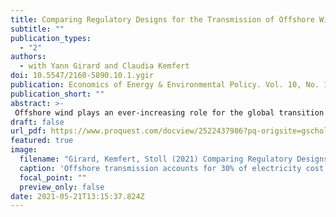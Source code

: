 ```yaml
---
title: Comparing Regulatory Designs for the Transmission of Offshore Wind Energy
subtitle: ""
publication_types:
  - "2"
authors:
  - with Yann Girard and Claudia Kemfert
doi: 10.5547/2160-5890.10.1.ygir
publication: Economics of Energy & Environmental Policy. Vol. 10, No. 1
publication_short: ""
abstract: >-
 Offshore wind plays an ever-increasing role for the global transition to renewable energy. For offshore wind energy to be successful, cost-effective transport of the produced electricity to shore is necessary. The development and operation of the offshore transmission asset is costly and regulated differently across the globe. In this paper, we collect a unique data set that allows to compare cost and quality of offshore transmission assets in two countries with different regulations. With project level data we can control for geographical and technical difference to assess which regulatory design might lead to lower economic costs for the offshore transmission asset. We find that a competitive regime that promotes the integration of wind farm and transmission leads to lower transmission cost and similar transmission availability.
draft: false
url_pdf: https://www.proquest.com/docview/2522437986?pq-origsite=gscholar&fromopenview=true
featured: true
image:
  filename: "Girard, Kemfert, Stoll (2021) Comparing Regulatory Designs for the Transmission of Offshore Wind Energy.pdf"
  caption: 'Offshore transmission accounts for 30% of electricity cost.'
  focal_point: ""
  preview_only: false
date: 2021-05-21T13:15:37.824Z
---
```

